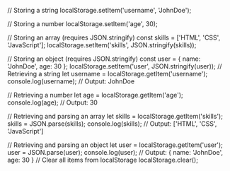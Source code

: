 // Storing a string
localStorage.setItem('username', 'JohnDoe');

// Storing a number
localStorage.setItem('age', 30);

// Storing an array (requires JSON.stringify)
const skills = ['HTML', 'CSS', 'JavaScript'];
localStorage.setItem('skills', JSON.stringify(skills));

// Storing an object (requires JSON.stringify)
const user = { name: 'JohnDoe', age: 30 };
localStorage.setItem('user', JSON.stringify(user));
// Retrieving a string
let username = localStorage.getItem('username');
console.log(username); // Output: JohnDoe

// Retrieving a number
let age = localStorage.getItem('age');
console.log(age); // Output: 30

// Retrieving and parsing an array
let skills = localStorage.getItem('skills');
skills = JSON.parse(skills);
console.log(skills); // Output: ['HTML', 'CSS', 'JavaScript']

// Retrieving and parsing an object
let user = localStorage.getItem('user');
user = JSON.parse(user);
console.log(user); // Output: { name: 'JohnDoe', age: 30 }
// Clear all items from localStorage
localStorage.clear();

